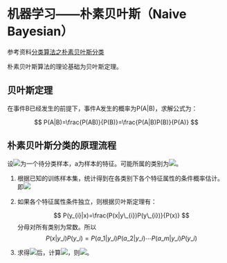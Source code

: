 # 机器学习——朴素贝叶斯（Naive Bayesian）

参考资料[分类算法之朴素贝叶斯分类](http://www.cnblogs.com/leoo2sk/archive/2010/09/17/1829190.html)

<script type="text/javascript"
 src="http://cdn.mathjax.org/mathjax/latest/MathJax.js?config=TeX-AMS-MML_HTMLorMML">
</script>

朴素贝叶斯算法的理论基础为贝叶斯定理。

## 贝叶斯定理

在事件B已经发生的前提下，事件A发生的概率为P(A|B)，求解公式为：

$$
P(A|B)=\frac{P(AB)}{P(B)}=\frac{P(A|B)P(B)}{P(A)}
$$

## 朴素贝叶斯分类的原理流程

设<img src="http://www.forkosh.com/mathtex.cgi? x=\{a_{1},a_{a},\cdots,a_{m}\}">为一个待分类样本，a为样本的特征。可能所属的类别为<img src="http://www.forkosh.com/mathtex.cgi? y_{1},\cdots,y_{n}">。

1. 根据已知的训练样本集，统计得到在各类别下各个特征属性的条件概率估计。即<img src="http://www.forkosh.com/mathtex.cgi? P(a_{1}|y_{1},\cdots,P(a_{m}|y_{1});P(a_{1}|y_{2},\cdots,P(a_{m}|y_{2});\cdots">
2. 如果各个特征属性条件独立，则根据贝叶斯定理有：
	
	$$
	P(y_{i}|x)=\frac{P(x|y\_{i})P(y\_{i})}{P(x)}
	$$
	分母对所有类别为常数。所以
	$$
	P(x|y\_{i})P(y\_{i})=P(a\_{1}|y\_{i})P(a\_{2}|y\_{i})\cdots P(a\_{m}|y\_{i})P(y\_{i})
	$$
3. 求得<img src="http://www.forkosh.com/mathtex.cgi? P(y_{i}|x)">后，计算<img src="http://www.forkosh.com/mathtex.cgi? P(y_{k}|x)=\max\{P(y_{1}|x),P(y_{2}|x),\cdots,P(y_{n}|x)\}">，则<img src="http://www.forkosh.com/mathtex.cgi? x\in y_{k}">。
